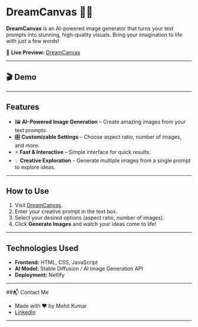 # DreamCanvas 🎨✨

**DreamCanvas** is an AI-powered image generator that turns your text prompts into stunning, high-quality visuals. Bring your imagination to life with just a few words!  

🔗 **Live Preview:** [DreamCanvas](https://dreamcanvas-js.netlify.app/)  

---


## 🎬 Demo



---

## Features

- 🖼 **AI-Powered Image Generation** – Create amazing images from your text prompts.  
- 🎛 **Customizable Settings** – Choose aspect ratio, number of images, and more.  
- ⚡ **Fast & Interactive** – Simple interface for quick results.  
- 💡 **Creative Exploration** – Generate multiple images from a single prompt to explore ideas.  

---

## How to Use

1. Visit [DreamCanvas](https://dreamcanvas-js.netlify.app/).  
2. Enter your creative prompt in the text box.  
3. Select your desired options (aspect ratio, number of images).  
4. Click **Generate Images** and watch your ideas come to life!  

---

## Technologies Used

- **Frontend:** HTML, CSS, JavaScript  
- **AI Model:** Stable Diffusion / AI Image Generation API  
- **Deployment:** Netlify
---

##📬 Contact Me

- Made with ❤️ by Mohit Kumar
- [LinkedIn](https://www.linkedin.com/in/mohit-kumar16/)
---
